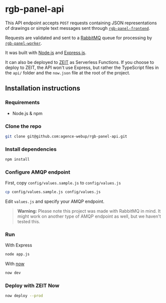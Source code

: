 # rgb-panel-api

This API endpoint accepts `POST` requests containing JSON representations of drawings or simple text messages sent through [`rgb-panel-frontend`](https://github.com/agence-webup/rgb-panel-frontend).

Requests are validated and sent to a [RabbitMQ](https://rabbitmq.com) queue for processing by [`rgb-panel-worker`](https://github.com/agence-webup/rgb-panel-worker).

It was built with [Node.js](https://nodejs.org) and [Express.js](https://expressjs.org).

It can also be deployed to [ZEIT](https://zeit.co) as Serverless Functions. If you choose to deploy to ZEIT, the API won't use Express, but rather the TypeScript files in the `api/` folder and the `now.json` file at the root of the project.

## Installation instructions

### Requirements
- Node.js & npm

### Clone the repo
```bash
git clone git@github.com:agence-webup/rgb-panel-api.git
```

### Install dependencies
```bash
npm install
```

### Configure AMQP endpoint
First, copy `config/values.sample.js` to `config/values.js`
```bash
cp config/values.sample.js config/values.js
```
Edit `values.js` and specify your AMQP endpoint.

> __Warning:__
Please note this project was made with RabbitMQ in mind. It might work on another type of AMQP endpoint as well, but we haven't tested this.

### Run

With Express
```bash
node app.js
```

With [now]("https://zeit.co/download")
```bash
now dev
```

### Deploy with ZEIT Now
```bash
now deploy --prod
```